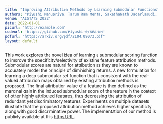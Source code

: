 ```yaml
---
title: "Improving Attribution Methods by Learning Submodular Functions"
authors: "Piyushi Manupriya, Tarun Ram Menta, SakethaNath Jagarlapudi, Vineeth N Balasubramanian"
venue: "AISTATS 2022"
date: 2022-01-01
picurl: "http://example.com"
codeurl: "https://github.com/Piyushi-0/SEA-NN"
pdfurl: "https://arxiv.org/pdf/2104.09073.pdf" 
layout: default
--- 
```

This work explores the novel idea of learning a submodular scoring function to improve the specificity/selectivity of existing feature attribution methods. Submodular scores are natural for attribution as they are known to accurately model the principle of diminishing returns. A new formulation for learning a deep submodular set function that is consistent with the real-valued attribution maps obtained by existing attribution methods is proposed. The final attribution value of a feature is then defined as the marginal gain in the induced submodular score of the feature in the context of other highly attributed features, thus decreasing the attribution of redundant yet discriminatory features. Experiments on multiple datasets illustrate that the proposed attribution method achieves higher specificity along with good discriminative power. The implementation of our method is publicly available at this [https URL](https://github.com/Piyushi-0/SEA-NN).

